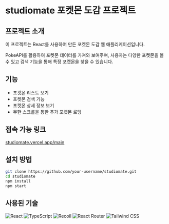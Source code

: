 # studiomate 포켓몬 도감 프로젝트

## 프로젝트 소개
이 프로젝트는 React를 사용하여 만든 포켓몬 도감 웹 애플리케이션입니다. 

PokeAPI를 활용하여 포켓몬 데이터를 가져와 보여주며, 사용자는 다양한 포켓몬을 볼 수 있고 검색 기능을 통해 특정 포켓몬을 찾을 수 있습니다.

## 기능
- 포켓몬 리스트 보기
- 포켓몬 검색 기능
- 포켓몬 상세 정보 보기
- 무한 스크롤을 통한 추가 포켓몬 로딩

## 접속 가능 링크
[studiomate.vercel.app/main](https://studiomate.vercel.app/main)

## 설치 방법
```bash
git clone https://github.com/your-username/studiomate.git
cd studiomate
npm install
npm start
```

## 사용된 기술

![React](https://img.shields.io/badge/React-61DAFB?style=flat-square&logo=react&logoColor=black) ![TypeScript](https://img.shields.io/badge/TypeScript-3178C6?style=flat-square&logo=typescript&logoColor=white) ![Recoil](https://img.shields.io/badge/Recoil-764ABC?style=flat-square&logo=redux&logoColor=white) ![React Router](https://img.shields.io/badge/React_Router-CA4245?style=flat-square&logo=react-router&logoColor=white) ![Tailwind CSS](https://img.shields.io/badge/Tailwind_CSS-38B2AC?style=flat-square&logo=tailwind-css&logoColor=white)
